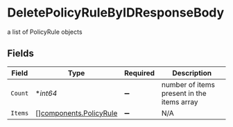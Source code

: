 # DeletePolicyRuleByIDResponseBody

a list of PolicyRule objects


## Fields

| Field                                                            | Type                                                             | Required                                                         | Description                                                      |
| ---------------------------------------------------------------- | ---------------------------------------------------------------- | ---------------------------------------------------------------- | ---------------------------------------------------------------- |
| `Count`                                                          | **int64*                                                         | :heavy_minus_sign:                                               | number of items present in the items array                       |
| `Items`                                                          | [][components.PolicyRule](../../models/components/policyrule.md) | :heavy_minus_sign:                                               | N/A                                                              |